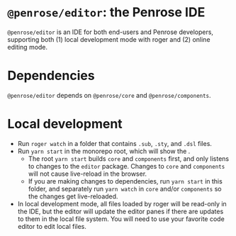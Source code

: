 # `@penrose/editor`: the Penrose IDE

`@penrose/editor` is an IDE for both end-users and Penrose developers, supporting both (1) local development mode with roger and (2) online editing mode.

# Dependencies

`@penrose/editor` depends on `@penrose/core` and `@penrose/components`.

# Local development

- Run `roger watch` in a folder that contains `.sub`, `.sty`, and `.dsl` files.
- Run `yarn start` in the monorepo root, which will show the .
  - The root `yarn start` builds `core` and `components` first, and only listens to changes to the `editor` package. Changes to `core` and `components` will not cause live-reload in the browser.
  - If you are making changes to dependencies, run `yarn start` in this folder, and separately run `yarn watch` in `core` and/or `components` so the changes get live-reloaded.
- In local development mode, all files loaded by roger will be read-only in the IDE, but the editor will update the editor panes if there are updates to them in the local file system. You will need to use your favorite code editor to edit local files.
